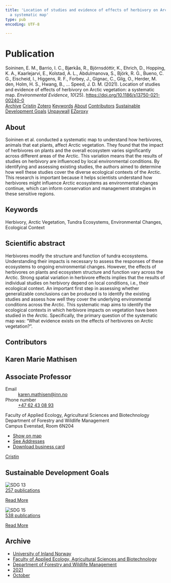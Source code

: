 ```yaml
---
title: 'Location of studies and evidence of effects of herbivory on Arctic vegetation:
  a systematic map'
type: pub
encoding: UTF-8

---
```

<h1>Publication</h1>
<article id="csl-bib-container-RNQ2MWDT" class="csl-bib-container">
  <div class="csl-bib-body"> <div class="csl-entry">Soininen, E. M., Barrio, I. C., Bjørkås, R., Björnsdóttir, K., Ehrich, D., Hopping, K. A., Kaarlejarvi, E., Kolstad, A. L., Abdulmanova, S., Björk, R. G., Bueno, C. G., Eischeid, I., Higgens, R. F., Forbey, J., Gignac, C., Gilg, O., Herder, M. den, Holm, H. S., Hwang, B., … Speed, J. D. M. (2021). Location of studies and evidence of effects of herbivory on Arctic vegetation: a systematic map. <i>Environmental Evidence</i>, <i>10</i>(25). <a href="https://doi.org/10.1186/s13750-021-00240-0">https://doi.org/10.1186/s13750-021-00240-0</a></div> </div>
  <div class="csl-bib-buttons">
    <a href="#taxonomy-article-RNQ2MWDT" alt="archive" class="csl-bib-button">Archive</a>
    <a href="https://app.cristin.no/results/show.jsf?id=1946592" alt="Cristin" class="csl-bib-button">Cristin</a>
    <a href="http://zotero.org/groups/5881554/items/RNQ2MWDT" alt="Zotero" class="csl-bib-button">Zotero</a>
    <a href="#keywords-article-RNQ2MWDT" alt="keywords" class="csl-bib-button">Keywords</a>
    <a href="#about-article-RNQ2MWDT" alt="about_pub" class="csl-bib-button">About</a>
    <a href="#contributors-article-RNQ2MWDT" alt="contributors" class="csl-bib-button">Contributors</a>
    <a href="#sdg-article-RNQ2MWDT" alt="sdg" class="csl-bib-button">Sustainable Development Goals</a>
    <a href="https://environmentalevidencejournal.biomedcentral.com/track/pdf/10.1186/s13750-021-00240-0" alt="Unpaywall" class="csl-bib-button">Unpaywall</a>
    <a href="https://environmentalevidencejournal.biomedcentral.com/track/pdf/10.1186/s13750-021-00240-0" alt="EZproxy" class="csl-bib-button">EZproxy</a>
  </div>
  <div id="csl-bib-meta-container-RNQ2MWDT"></div>
</article>
<div id="csl-bib-meta-RNQ2MWDT" class="csl-bib-meta">
  <article id="about-article-RNQ2MWDT" class="about_pub-article">
    <h1>About</h1>
    Soininen et al. conducted a systematic map to understand how herbivores, animals that eat plants, affect Arctic vegetation. They found that the impact of herbivores on plants and the overall ecosystem varies significantly across different areas of the Arctic. This variation means that the results of studies on herbivory are influenced by local environmental conditions. By identifying and assessing existing studies, the authors aimed to determine how well these studies cover the diverse ecological contexts of the Arctic. This research is important because it helps scientists understand how herbivores might influence Arctic ecosystems as environmental changes continue, which can inform conservation and management strategies in these sensitive regions.
  </article>
  <article id="keywords-article-RNQ2MWDT" class="keywords-article">
    <h1>Keywords</h1>
    Herbivory, Arctic Vegetation, Tundra Ecosystems, Environmental Changes, Ecological Context
  </article>
  <article id="abstract-article-RNQ2MWDT" class="abstract-article">
    <h1>Scientific abstract</h1>
    Herbivores modify the structure and function of tundra ecosystems. Understanding their impacts is necessary to assess the responses of these ecosystems to ongoing environmental changes. However, the effects of herbivores on plants and ecosystem structure and function vary across the Arctic. Strong spatial variation in herbivore effects implies that the results of individual studies on herbivory depend on local conditions, i.e., their ecological context. An important first step in assessing whether generalizable conclusions can be produced is to identify the existing studies and assess how well they cover the underlying environmental conditions across the Arctic. This systematic map aims to identify the ecological contexts in which herbivore impacts on vegetation have been studied in the Arctic. Specifically, the primary question of the systematic map was: “What evidence exists on the effects of herbivores on Arctic vegetation?”.
  </article>
  <article id="contributors-article-RNQ2MWDT" class="contributors-article">
    <h1>Contributors</h1>
    <div class="personas"> <div class="vrtx-hinn-person-card"> <div class="photo"> <i class="lar la-user-circle missing-person"></i> </div> <div class="info"> <hgroup><h1>Karen Marie Mathisen</h1> <h2>Associate Professor</h2> </hgroup><dl> <dt>Email</dt> <dd> <a href="mailto:karen.mathisen@inn.no">karen.mathisen@inn.no</a> </dd> <dt>Phone number</dt> <dd><a href="tel:+4762430893"> +47 62 43 08 93 </a></dd> </dl> <p> Faculty of Applied Ecology, Agricultural Sciences and Biotechnology<br> Department of Forestry and Wildlife Management<br> Campus Evenstad, Room 6N204 </p> <ul class="vrtx-hinn-links"> <li><a href="https://www.google.com/maps?q=61.42516,11.07813">Show on map</a></li> <li><a href="https://www.inn.no/english/find-an-employee/karen-mathisen.html#vrtx-hinn-addresses">See Addresses</a></li> <li><a href="https://www.inn.no/english/find-an-employee/karen-mathisen.html?vrtx=vcf">Download business card</a></li> </ul> </div> </div> <a href="https://app.cristin.no/persons/show.jsf?id=328273" alt="Cristin URL" class="personas-cristin">Cristin</a> </div>
  </article>
  <article id="sdg-article-RNQ2MWDT" class="sdg-article">
    <h1>Sustainable Development Goals</h1>
    <div class="sdg-container"><div id="sdg13" class="sdg">
        <img src="{{< params subfolder >}}images/sdg/sdg13_en.png" class="image" alt="SDG 13">
        <div class="sdg-overlay">
          <a href="/en/archive/?key=?sdg=13#archive" class="sdg-publication-count"><span>257</span> publications</a>
          <p><a href="https://sdgs.un.org/goals/goal13" class="sdg-read-more">Read More</a></p>
        </div>
      </div> <div id="sdg15" class="sdg">
        <img src="{{< params subfolder >}}images/sdg/sdg15_en.png" class="image" alt="SDG 15">
        <div class="sdg-overlay">
          <a href="/en/archive/?key=?sdg=15#archive" class="sdg-publication-count"><span>538</span> publications</a>
          <p><a href="https://sdgs.un.org/goals/goal15" class="sdg-read-more">Read More</a></p>
        </div>
      </div></div>
  </article>
  <article id="taxonomy-article-RNQ2MWDT" class="taxonomy-article">
    <h1>Archive</h1>
    <ul>
      <li>
        <a href="/en/archive/?key=3DCRN523">University of Inland Norway</a>
      </li>
      <li>
        <a href="/en/archive/?key=T77LXH6D">Faculty of Applied Ecology, Agricultural Sciences and Biotechnology</a>
      </li>
      <li>
        <a href="/en/archive/?key=7TRARPE3">Department of Forestry and Wildlife Management</a>
      </li>
      <li>
        <a href="/en/archive/?key=5LT6Q2XL">2021</a>
      </li>
      <li>
        <a href="/en/archive/?key=YGWCCCNW">October</a>
      </li>
    </ul>
  </article>
</div>
